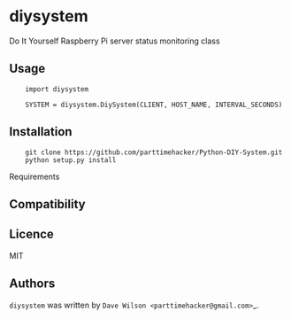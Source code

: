 diysystem
=========

Do It Yourself Raspberry Pi server status monitoring class

Usage
-----
        
        import diysystem
        
        SYSTEM = diysystem.DiySystem(CLIENT, HOST_NAME, INTERVAL_SECONDS)

Installation
------------

        git clone https://github.com/parttimehacker/Python-DIY-System.git
        python setup.py install

Requirements

Compatibility
-------------

Licence
-------

MIT

Authors
-------

`diysystem` was written by `Dave Wilson <parttimehacker@gmail.com>`_.
